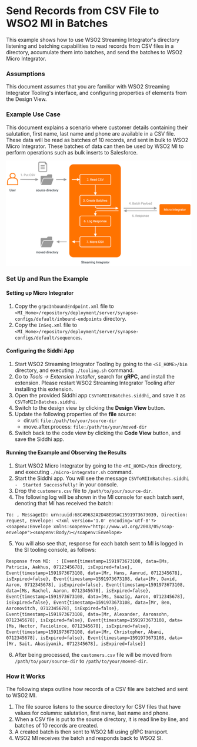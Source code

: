 # Send Records from CSV File to WSO2 MI in Batches
This example shows how to use WSO2 Streaming Integrator's directory listening and batching capabilities to read records from CSV files in a directory, accumulate them into batches, and send the batches to WSO2 Micro Integrator.

### Assumptions
This document assumes that you are familiar with WSO2 Streaming Integrator Tooling's interface, and configuring properties of elements from the Design View.

### Example Use Case
This document explains a scenario where customer details containing their salutation, first name, last name and phone are available in a CSV file. These data will be read as batches of 10 records, and sent in bulk to WSO2 Micro Integrator. These batches of data can then be used by WSO2 MI to perform operations such as bulk inserts to Salesforce.

<img src="../../resources/images/streaming/csv-to-mi-in-batches-use-case.png">

### Set Up and Run the Example

#### Setting up Micro Integrator
1. Copy the `grpcInboundEndpoint.xml` file to `<MI_Home>/repository/deployment/server/synapse-configs/default/inbound-endpoints` directory.
2. Copy the `InSeq.xml` file to `<MI_Home>/repository/deployment/server/synapse-configs/default/sequences`.

#### Configuring the Siddhi App
1. Start WSO2 Streaming Integrator Tooling by going to the `<SI_HOME>/bin` directory, and executing `./tooling.sh` command.
2. Go to _Tools -> Extension Installer_, search for **gRPC**, and install the extension. Please restart WSO2 Streaming Integrator Tooling after installing this extension.
3. Open the provided Siddhi app `CSVToMIInBatches.siddhi`, and save it as `CSVToMIInBatches.siddhi`.
4. Switch to the design view by clicking the **Design View** button.
5. Update the following properties of the **file** source:
    - dir.uri: `file:/path/to/your/source-dir`
    - move.after.process: `file:/path/to/your/moved-dir`
6. Switch back to the code view by clicking the **Code View** button, and save the Siddhi app.

#### Running the Example and Observing the Results
1. Start WSO2 Micro Integrator by going to the `<MI_HOME>/bin` directory, and executing `./micro-integrator.sh` command.
2. Start the Siddhi app. You will see the message `CSVToMIInBatches.siddhi -  Started Successfully!` in your console.
3. Drop the `customers.csv` file to `/path/to/your/source-dir`.
4. The following log will be shown in the MI console for each batch sent, denoting that MI has received the batch:
```
To: , MessageID: urn:uuid:68C49632A2D48ED9AC1591973673039, Direction: request, Envelope: <?xml version='1.0' encoding='utf-8'?><soapenv:Envelope xmlns:soapenv="http://www.w3.org/2003/05/soap-envelope"><soapenv:Body/></soapenv:Envelope>
```
5. You will also see that, response for each batch sent to MI is logged in the SI tooling console, as follows:
```
Response from MI:  : [Event{timestamp=1591973673108, data=[Ms, Patricia, Aakhus, 0712345678], isExpired=false}, Event{timestamp=1591973673108, data=[Mr, Hans, Aanrud, 0712345678], isExpired=false}, Event{timestamp=1591973673108, data=[Mr, David, Aaron, 0712345678], isExpired=false}, Event{timestamp=1591973673108, data=[Ms, Rachel, Aaron, 0712345678], isExpired=false}, Event{timestamp=1591973673108, data=[Ms, Soazig, Aaron, 0712345678], isExpired=false}, Event{timestamp=1591973673108, data=[Mr, Ben, Aaronovitch, 0712345678], isExpired=false}, Event{timestamp=1591973673108, data=[Mr, Alexander, Aaronsohn, 0712345678], isExpired=false}, Event{timestamp=1591973673108, data=[Ms, Hector, Faciolince, 0712345678], isExpired=false}, Event{timestamp=1591973673108, data=[Mr, Christopher, Abani, 0712345678], isExpired=false}, Event{timestamp=1591973673108, data=[Mr, Sait, Abasiyanik, 0712345678], isExpired=false}]
```
6. After being processed, the `customers.csv` file will be moved from `/path/to/your/source-dir` to `/path/to/your/moved-dir`.

### How it Works
The following steps outline how records of a CSV file are batched and sent to WSO2 MI.
1. The file source listens to the source directory for CSV files that have values for columns: salutation, first name, last name and phone.
2. When a CSV file is put to the source directory, it is read line by line, and batches of 10 records are created.
3. A created batch is then sent to WSO2 MI using gRPC transport.
4. WSO2 MI receives the batch and responds back to WSO2 SI.
